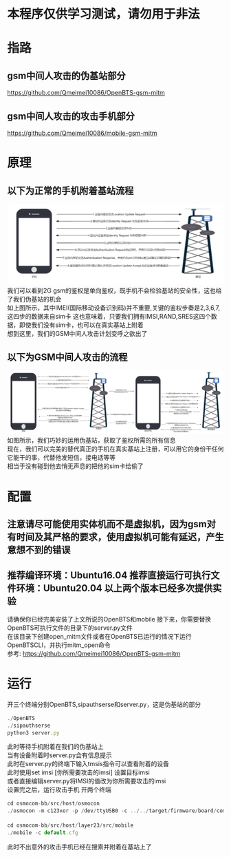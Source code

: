 # 本程序仅供学习测试，请勿用于非法
# 指路
## gsm中间人攻击的伪基站部分 
https://github.com/Qmeimei10086/OpenBTS-gsm-mitm  
## gsm中间人攻击的攻击手机部分
https://github.com/Qmeimei10086/mobile-gsm-mitm  
# 原理
## 以下为正常的手机附着基站流程
![alt text](https://github.com/Qmeimei10086/gsm-mitm/blob/main/Attachment-flow-chart.jpg)  
我们可以看到2G gsm的鉴权是单向鉴权，既手机不会检验基站的安全性，这也给了我们伪基站的机会    
如上图所示，其中IMEI(国际移动设备识别码)并不重要,关键的鉴权步奏是2,3,6,7,这四步的数据来自sim卡 
这也意味着，只要我们拥有IMSI,RAND,SRES这四个数据，即使我们没有sim卡，也可以在真实基站上附着  
想到这里，我们的GSM中间人攻击计划变呼之欲出了  
## 以下为GSM中间人攻击的流程
![alt text](https://github.com/Qmeimei10086/gsm-mitm/blob/main/gsm-mitm-flow-chart.jpg)
如图所示，我们巧妙的运用伪基站，获取了鉴权所需的所有信息  
现在，我们可以完美的替代真正的手机在真实基站上注册，可以用它的身份干任何它能干的事，代替他发短信，接电话等等  
相当于没有碰到他去悄无声息的把他的sim卡给偷了
# 配置
## 注意请尽可能使用实体机而不是虚拟机，因为gsm对有时间及其严格的要求，使用虚拟机可能有延迟，产生意想不到的错误
## 推荐编译环境：Ubuntu16.04 推荐直接运行可执行文件环境：Ubuntu20.04   以上两个版本已经多次提供实验
请确保你已经完美安装了上文所说的OpenBTS和mobile 
接下来，你需要替换OpenBTS可执行文件的目录下的server.py文件  
在该目录下创建open_mitm文件或者在OpenBTS已运行的情况下运行OpenBTSCLI，并执行mitm_open命令  
参考: https://github.com/Qmeimei10086/OpenBTS-gsm-mitm  
# 运行
开三个终端分别OpenBTS,sipauthserse和server.py，这是伪基站的部分  
```javascript
./OpenBTS
./sipauthserse
python3 server.py
```
此时等待手机附着在我们的伪基站上  
当有设备附着时server.py会有信息提示  
此时在server.py的终端下输入tmsis指令可以查看附着的设备  
此时使用set imsi [你所需要攻击的imsi] 设置目标imsi  
或者直接编辑server.py将IMSI的值改为你所需要攻击的imsi  
设置完之后，运行攻击手机 开两个终端
```javascript
cd osmocom-bb/src/host/osmocon
./osmocon -m c123xor -p /dev/ttyUSB0 -c ../../target/firmware/board/compal_e88/layer1.highram.bin

cd osmocom-bb/src/host/layer23/src/mobile
./mobile -c default.cfg
```
此时不出意外的攻击手机已经在搜索并附着在基站上了  



